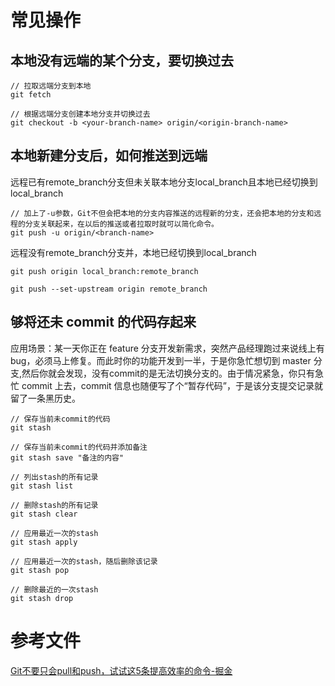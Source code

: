 # 常见操作

## 本地没有远端的某个分支，要切换过去
```
// 拉取远端分支到本地
git fetch

// 根据远端分支创建本地分支并切换过去
git checkout -b <your-branch-name> origin/<origin-branch-name>
```

## 本地新建分支后，如何推送到远端

远程已有remote_branch分支但未关联本地分支local_branch且本地已经切换到local_branch
```
// 加上了-u参数，Git不但会把本地的分支内容推送的远程新的分支，还会把本地的分支和远程的分支关联起来，在以后的推送或者拉取时就可以简化命令。
git push -u origin/<branch-name>
```

远程没有remote_branch分支并，本地已经切换到local_branch
```
git push origin local_branch:remote_branch

git push --set-upstream origin remote_branch
```

## 够将还未 commit 的代码存起来
应用场景：某一天你正在 feature 分支开发新需求，突然产品经理跑过来说线上有bug，必须马上修复。而此时你的功能开发到一半，于是你急忙想切到 master 分支,然后你就会发现，没有commit的是无法切换分支的。由于情况紧急，你只有急忙 commit 上去，commit 信息也随便写了个“暂存代码”，于是该分支提交记录就留了一条黑历史。

```
// 保存当前未commit的代码
git stash

// 保存当前未commit的代码并添加备注
git stash save "备注的内容"

// 列出stash的所有记录
git stash list

// 删除stash的所有记录
git stash clear

// 应用最近一次的stash
git stash apply

// 应用最近一次的stash，随后删除该记录
git stash pop

// 删除最近的一次stash
git stash drop
```

# 参考文件
[Git不要只会pull和push，试试这5条提高效率的命令-掘金](https://juejin.cn/post/7071780876501123085)

